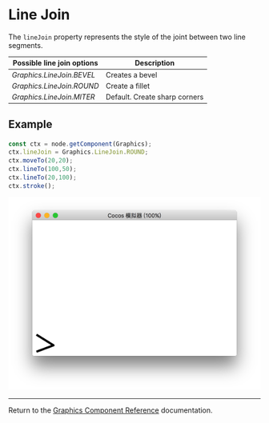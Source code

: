# Line Join

The `lineJoin` property represents the style of the joint between two line segments.

| Possible line join options | Description |
| -------------- | ----------- |
| *Graphics.LineJoin.BEVEL* | Creates a bevel |
| *Graphics.LineJoin.ROUND* | Create a fillet |
| *Graphics.LineJoin.MITER* | Default. Create sharp corners |

## Example

```ts
const ctx = node.getComponent(Graphics);
ctx.lineJoin = Graphics.LineJoin.ROUND;
ctx.moveTo(20,20);
ctx.lineTo(100,50);
ctx.lineTo(20,100);
ctx.stroke();
```

<a href="lineJoin.png"><img src="lineJoin.png"></a>

<hr>

Return to the [Graphics Component Reference](../graphics.md) documentation.
